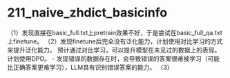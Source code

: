 # 211_naive_zhdict_basicinfo
（1）发现直接在basic_full.txt上pretrain效果不好，于是尝试在basic_full_qa.txt上finetune。
（2）发现finetune后完全没有泛化能力，计划使用对比学习的方式来提升泛化能力。
    预计通过对比学习，可以提升模型在未见过的数据上的表现。计划使用DPO。
    - 发现错误的数据存在时，会导致错误的答案很难被学习（可能比正确答案更难学习），LLM具有识别错误答案的能力。
（3）


